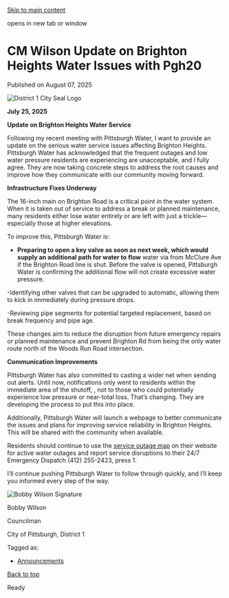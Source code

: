 [Skip to main content](https://www.pittsburghpa.gov/City-Government/City-Council/Districts/Bobby-Wilson-District-1/1-Newsletters-Press-Releases/CM-Wilson-Update-on-Brighton-Heights-Water-Issues-with-Pgh20#main-content)

opens in new tab or window

# CM Wilson Update on Brighton Heights Water Issues with Pgh20

Published on August 07, 2025

![District 1 City Seal Logo](https://www.pittsburghpa.gov/files/sharedassets/city/v/1/thumbs/city-seal-district1.png?dimension=pageimage&w=480)

**July 25, 2025**

**Update on Brighton Heights Water Service**

Following my recent meeting with Pittsburgh Water, I want to provide an update on the serious water service issues affecting Brighton Heights. Pittsburgh Water has acknowledged that the frequent outages and low water pressure residents are experiencing are unacceptable, and I fully agree. They are now taking concrete steps to address the root causes and improve how they communicate with our community moving forward.

**Infrastructure Fixes Underway**

The 16-inch main on Brighton Road is a critical point in the water system. When it is taken out of service to address a break or planned maintenance, many residents either lose water entirely or are left with just a trickle—especially those at higher elevations.

To improve this, Pittsburgh Water is:

- **Preparing to open a key valve as soon as next week, which would supply an additional path for water to flow** water via from McClure Ave if the Brighton Road line is shut. Before the valve is opened, Pittsburgh Water is confirming the additional flow will not create excessive water pressure.

-Identifying other valves that can be upgraded to automatic, allowing them to kick in immediately during pressure drops.

-Reviewing pipe segments for potential targeted replacement, based on break frequency and pipe age.

These changes aim to reduce the disruption from future emergency repairs or planned maintenance and prevent Brighton Rd from being the only water route north of the Woods Run Road intersection.

**Communication Improvements**

Pittsburgh Water has also committed to casting a wider net when sending out alerts. Until now, notifications only went to residents within the immediate area of the shutoff, , not to those who could potentially experience low pressure or near-total loss. That’s changing. They are developing the process to put this into place.

Additionally, Pittsburgh Water will launch a webpage to better communicate the issues and plans for improving service reliability in Brighton Heights. This will be shared with the community when available.

Residents should continue to use the [service outage map](https://www.pgh2o.com/projects-maintenance/service-outages) on their website for active water outages and report service disruptions to their 24/7 Emergency Dispatch (412) 255-2423, press 1.

I’ll continue pushing Pittsburgh Water to follow through quickly, and I’ll keep you informed every step of the way.

![Bobby Wilson Signature](https://www.pittsburghpa.gov/files/assets/city/v/1/city-council/images/d1/bobby-signature.jpeg?w=371&h=219)

Bobby Wilson

Councilman

City of Pittsburgh, District 1

Tagged as:

- [Announcements](https://www.pittsburghpa.gov/News-articles?dlv_OC%20CL%20City%20News%20Listing=(dd_OC%20News%20Categories=Announcements))

[Back to top](https://www.pittsburghpa.gov/City-Government/City-Council/Districts/Bobby-Wilson-District-1/1-Newsletters-Press-Releases/CM-Wilson-Update-on-Brighton-Heights-Water-Issues-with-Pgh20#body-top)

Ready
